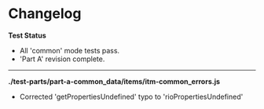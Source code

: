 # Changelog

**Test Status**
* All 'common' mode tests pass.
* 'Part A' revision complete.

---

**./test-parts/part-a-common_data/items/itm-common_errors.js**
* Corrected 'getPropertiesUndefined' typo to 'rioPropertiesUndefined'
